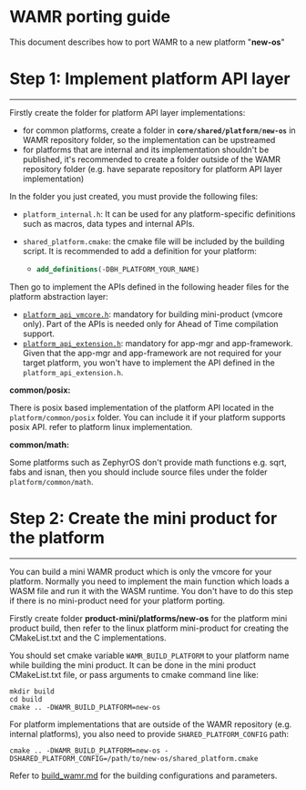 
WAMR porting guide
=========================


This document describes how to port WAMR to a new platform "**new-os**"



# Step 1: Implement platform API layer

-------------------------
Firstly create the folder for platform API layer implementations:
* for common platforms, create a folder in **`core/shared/platform/new-os`** in WAMR repository folder, so the implementation can be upstreamed
* for platforms that are internal and its implementation shouldn't be published, it's recommended to create a folder outside of the WAMR repository folder (e.g. have separate repository for platform API layer implementation)

In the folder you just created, you must provide the following files:

- `platform_internal.h`: It can be used for any platform-specific definitions such as macros, data types and internal APIs.

- `shared_platform.cmake`: the cmake file will be included by the building script. It is recommended to add a definition for your platform:

  - ```cmake
    add_definitions(-DBH_PLATFORM_YOUR_NAME)
    ```

Then go to implement the APIs defined in the following header files for the platform abstraction layer:

- [`platform_api_vmcore.h`](../core/shared/platform/include/platform_api_vmcore.h):   mandatory for building mini-product (vmcore only). Part of the APIs is needed only for Ahead of Time compilation support.
- [`platform_api_extension.h`](../core/shared/platform/include/platform_api_extension.h): mandatory for app-mgr and app-framework. Given that the app-mgr and app-framework are not required for your target platform, you won't have to implement the API defined in the `platform_api_extension.h`.



**common/posix:**

There is posix based implementation of the platform API located in the `platform/common/posix` folder. You can include it if your platform supports posix API. refer to platform linux implementation.



**common/math:**

Some platforms such as ZephyrOS don't provide math functions e.g. sqrt, fabs and isnan, then you should include source files under the folder `platform/common/math`.



# Step 2: Create the mini product for the platform

-------------------------
You can build a mini WAMR product which is only the vmcore for your platform. Normally you need to implement the main function which loads a WASM file and run it with the WASM runtime. You don't have to do this step if there is no mini-product need for your platform porting.



Firstly create folder **product-mini/platforms/new-os** for the platform mini product build, then refer to the linux platform mini-product for creating the CMakeList.txt and the C implementations.



You should set cmake variable `WAMR_BUILD_PLATFORM` to your platform name while building the mini product. It can be done in the mini product CMakeList.txt file, or pass  arguments to cmake command line like:

```
mkdir build
cd build
cmake .. -DWAMR_BUILD_PLATFORM=new-os
```

For platform implementations that are outside of the WAMR repository (e.g. internal platforms), you also need to provide `SHARED_PLATFORM_CONFIG` path:

```
cmake .. -DWAMR_BUILD_PLATFORM=new-os -DSHARED_PLATFORM_CONFIG=/path/to/new-os/shared_platform.cmake
```


Refer to [build_wamr.md](./build_wamr.md) for the building configurations and parameters.



